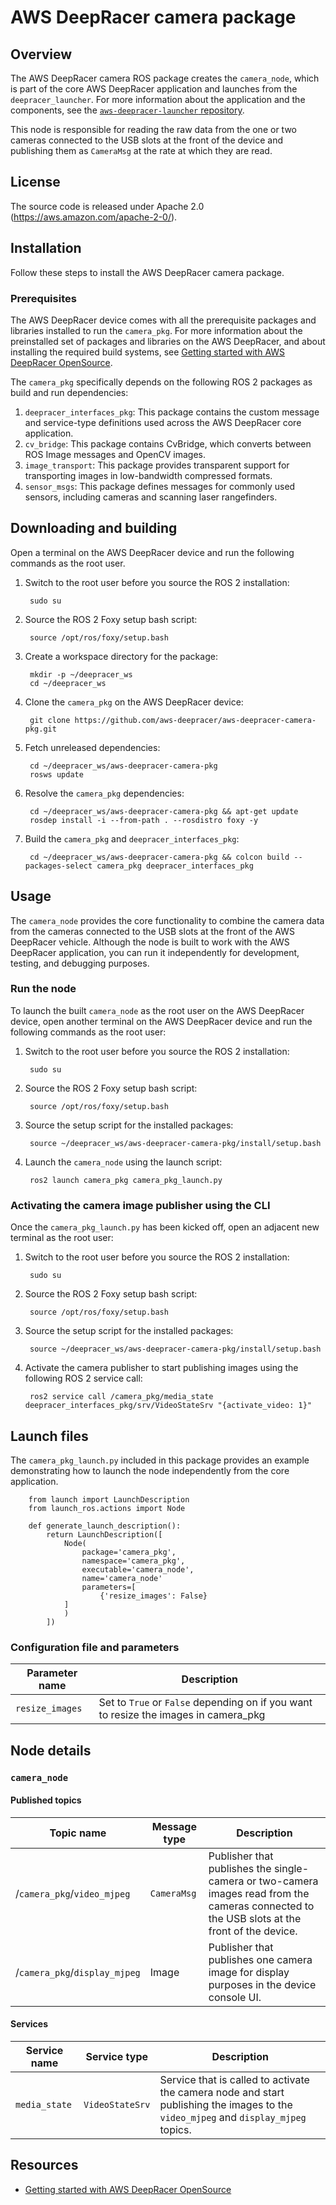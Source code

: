 # AWS DeepRacer camera package 

## Overview

The AWS DeepRacer camera ROS package creates the `camera_node`, which is part of the core AWS DeepRacer application and launches from the `deepracer_launcher`. For more information about the application and the components, see the [`aws-deepracer-launcher` repository](https://github.com/aws-deepracer/aws-deepracer-launcher).

This node is responsible for reading the raw data from the one or two cameras connected to the USB slots at the front of the device and publishing them as `CameraMsg` at the rate at which they are read.

## License

The source code is released under Apache 2.0 (https://aws.amazon.com/apache-2-0/).

## Installation

Follow these steps to install the AWS DeepRacer camera package.

### Prerequisites

The AWS DeepRacer device comes with all the prerequisite packages and libraries installed to run the `camera_pkg`. For more information about the preinstalled set of packages and libraries on the AWS DeepRacer, and about installing the required build systems, see [Getting started with AWS DeepRacer OpenSource](https://github.com/aws-deepracer/aws-deepracer-launcher/blob/main/getting-started.md).

The `camera_pkg` specifically depends on the following ROS 2 packages as build and run dependencies:

1. `deepracer_interfaces_pkg`: This package contains the custom message and service-type definitions used across the AWS DeepRacer core application.
2. `cv_bridge`: This package contains CvBridge, which converts between ROS Image messages and OpenCV images.
3. `image_transport`: This package provides transparent support for transporting images in low-bandwidth compressed formats.
4. `sensor_msgs`: This package defines messages for commonly used sensors, including cameras and scanning laser rangefinders.


## Downloading and building

Open a terminal on the AWS DeepRacer device and run the following commands as the root user.

1. Switch to the root user before you source the ROS 2 installation:

        sudo su

1. Source the ROS 2 Foxy setup bash script:

        source /opt/ros/foxy/setup.bash 

1. Create a workspace directory for the package:

        mkdir -p ~/deepracer_ws
        cd ~/deepracer_ws

1. Clone the `camera_pkg` on the AWS DeepRacer device:

        git clone https://github.com/aws-deepracer/aws-deepracer-camera-pkg.git

1. Fetch unreleased dependencies:

        cd ~/deepracer_ws/aws-deepracer-camera-pkg
        rosws update

1. Resolve the `camera_pkg` dependencies:

        cd ~/deepracer_ws/aws-deepracer-camera-pkg && apt-get update
        rosdep install -i --from-path . --rosdistro foxy -y

1. Build the `camera_pkg` and `deepracer_interfaces_pkg`:

        cd ~/deepracer_ws/aws-deepracer-camera-pkg && colcon build --packages-select camera_pkg deepracer_interfaces_pkg

## Usage

The `camera_node` provides the core functionality to combine the camera data from the cameras connected to the USB slots at the front of the AWS DeepRacer vehicle. Although the node is built to work with the AWS DeepRacer application, you can run it independently for development, testing, and debugging purposes.

### Run the node

To launch the built `camera_node` as the root user on the AWS DeepRacer device, open another terminal on the AWS DeepRacer device and run the following commands as the root user:

1. Switch to the root user before you source the ROS 2 installation:

        sudo su

1. Source the ROS 2 Foxy setup bash script:

        source /opt/ros/foxy/setup.bash 

1. Source the setup script for the installed packages:

        source ~/deepracer_ws/aws-deepracer-camera-pkg/install/setup.bash 

1. Launch the `camera_node` using the launch script:

        ros2 launch camera_pkg camera_pkg_launch.py

### Activating the camera image publisher using the CLI

Once the `camera_pkg_launch.py` has been kicked off, open an adjacent new terminal as the root user:

1. Switch to the root user before you source the ROS 2 installation:

        sudo su

1. Source the ROS 2 Foxy setup bash script:

        source /opt/ros/foxy/setup.bash

1. Source the setup script for the installed packages:

        source ~/deepracer_ws/aws-deepracer-camera-pkg/install/setup.bash 

1. Activate the camera publisher to start publishing images using the following ROS 2 service call:

        ros2 service call /camera_pkg/media_state deepracer_interfaces_pkg/srv/VideoStateSrv "{activate_video: 1}"


## Launch files

The `camera_pkg_launch.py` included in this package provides an example demonstrating how to launch the node independently from the core application.

        from launch import LaunchDescription
        from launch_ros.actions import Node

        def generate_launch_description():
            return LaunchDescription([
                Node(
                    package='camera_pkg',
                    namespace='camera_pkg',
                    executable='camera_node',
                    name='camera_node'
                    parameters=[
                        {'resize_images': False}
                ]
                )
            ])


### Configuration file and parameters

| Parameter name   | Description  |
| ---------------- |  ----------- |
| `resize_images` | Set to `True` or `False` depending on if you want to resize the images in camera_pkg |


## Node details

### `camera_node`

#### Published topics

| Topic name | Message type | Description |
| ---------- | ------------ | ----------- |
| /`camera_pkg`/`video_mjpeg` | `CameraMsg` | Publisher that publishes the single-camera or two-camera images read from the cameras connected to the USB slots at the front of the device. |
| /`camera_pkg`/`display_mjpeg` | Image | Publisher that publishes one camera image for display purposes in the device console UI.|

#### Services

| Service name | Service type | Description |
| ---------- | ------------ | ----------- |
| `media_state` | `VideoStateSrv` | Service that is called to activate the camera node and start publishing the images to the `video_mjpeg` and `display_mjpeg` topics. |

## Resources

* [Getting started with AWS DeepRacer OpenSource](https://github.com/aws-deepracer/aws-deepracer-launcher/blob/main/getting-started.md)
